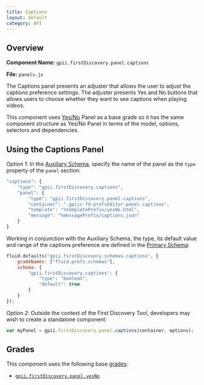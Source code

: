 ```yaml
---
title: Captions
layout: default
category: API
---
```


## Overview

**Component Name:** `gpii.firstDiscovery.panel.captions`

**File:** `panels.js`

The Captions panel presents an adjuster that allows the user to adjust the captions preference settings.
The adjuster presents Yes and No buttons that allows users to choose whether they want to see captions when playing videos.

This component uses [Yes/No](yesNo.md)
Panel as a base grade so it has the same component structure as Yes/No Panel
in terms of the model, options, selectors and dependencies.

## Using the Captions Panel

*Option 1*: In the
[Auxiliary Schema](http://docs.fluidproject.org/infusion/development/AuxiliarySchemaForPreferencesFramework.html),
specify the name of the panel as the `type` property of the `panel` section:
```javascript
"captions": {
    "type": "gpii.firstDiscovery.captions",
    "panel": {
        "type": "gpii.firstDiscovery.panel.captions",
        "container": ".gpiic-fd-prefsEditor-panel-captions",
        "template": "%templatePrefix/yesNo.html",
        "message": "%messagePrefix/captions.json"
    }
}
```

Working in conjunction with the Auxiliary Schema, the type, its default value and range of
the captions preference are defined in the
[Primary Schema](http://docs.fluidproject.org/infusion/development/PrimarySchemaForPreferencesFramework.html):
```javascript
fluid.defaults("gpii.firstDiscovery.schemas.captions", {
    gradeNames: ["fluid.prefs.schemas"],
    schema: {
        "gpii.firstDiscovery.captions": {
            "type": "boolean",
            "default": true
        }
    }
});
```

*Option 2*: Outside the context of the First Discovery Tool, developers may wish to create a standalone component:
```javascript
var myPanel = gpii.firstDiscovery.panel.captions(container, options);
```

## Grades

This component uses the following base
[grades](http://docs.fluidproject.org/infusion/development/ComponentGrades.html):

* [`gpii.firstDiscovery.panel.yesNo`](yesNo.md)

